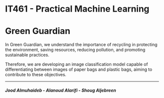 # IT461 - Practical Machine Learning
# Green Guardian
In Green Guardian, we understand the importance of recycling in protecting the environment, saving resources, reducing pollution, and promoting sustainable practices. 

Therefore, we are developing an image classification model capable of differentiating between images of paper bags and plastic bags, aiming to contribute to these objectives.

<hr>

##### Jood Almuhaideb - Alanoud Alarifi - Shoug Aljebreen
